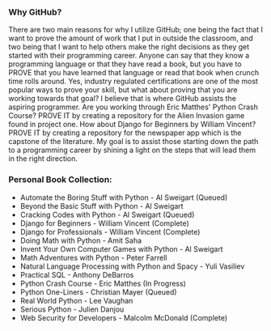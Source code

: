 ### Why GitHub?

There are two main reasons for why I utilize GitHub; one being the fact that I want to prove the amount of work that I put in outside the classroom, and two being that I want to help others make the right decisions as they get started with their programming career. Anyone can say that they know a programming language or that they have read a book, but you have to PROVE that you have learned that language or read that book when crunch time rolls around. Yes, industry regulated certifications are one of the most popular ways to prove your skill, but what about proving that you are working towards that goal? I believe that is where GitHub assists the aspiring programmer. Are you working through Eric Matthes' Python Crash Course? PROVE IT by creating a repository for the Alien Invasion game found in project one. How about Django for Beginners by William Vincent? PROVE IT by creating a repository for the newspaper app which is the capstone of the literature. My goal is to assist those starting down the path to a programming career by shining a light on the steps that will lead them in the right direction.

### Personal Book Collection:

- Automate the Boring Stuff with Python - Al Sweigart (Queued)
- Beyond the Basic Stuff with Python - Al Sweigart
- Cracking Codes with Python - Al Sweigart (Queued)
- Django for Beginners - William Vincent (Complete)
- Django for Professionals - William Vincent (Complete)
- Doing Math with Python - Amit Saha
- Invent Your Own Computer Games with Python - Al Sweigart
- Math Adventures with Python - Peter Farrell
- Natural Language Processing with Python and Spacy - Yuli Vasiliev
- Practical SQL - Anthony DeBarros
- Python Crash Course - Eric Matthes (In Progress)
- Python One-Liners - Christian Mayer (Queued)
- Real World Python - Lee Vaughan
- Serious Python - Julien Danjou
- Web Security for Developers - Malcolm McDonald (Complete)
